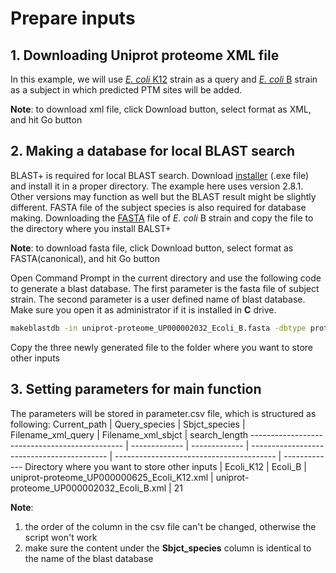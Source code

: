 # Prepare inputs
## 1. Downloading Uniprot proteome XML file
In this example, we will use [_E. coli_ K12](https://www.uniprot.org/uniprot/?query=proteome:UP000000625) strain as a query and [_E. coli_ B](https://www.uniprot.org/uniprot/?query=proteome:UP000002032) strain as a subject in which predicted PTM sites will be added.

**Note**: to download xml file, click Download button, select format as XML, and hit Go button



## 2. Making a database for local BLAST search

BLAST+ is required for local BLAST search. Download [installer](https://ftp.ncbi.nlm.nih.gov/blast/executables/blast+/2.8.1/) (.exe file) and install it in a proper directory. The example here uses version 2.8.1. Other versions may function as well but the BLAST result might be slightly different.
FASTA file of the subject species is also required for database making. Downloading the [FASTA](https://www.uniprot.org/uniprot/?query=proteome:UP000002032) file of _E. coli_ B strain and copy the file to the directory where you install BALST+

**Note**: to download fasta file, click Download button, select format as FASTA(canonical), and hit Go button

Open Command Prompt in the current directory and use the following code to generate a blast database. The first parameter is the fasta file of subject strain. The second parameter is a user defined name of blast database. Make sure you open it as administrator if it is installed in **C** drive. 
```bash
makeblastdb -in uniprot-proteome_UP000002032_Ecoli_B.fasta -dbtype prot -out E_coli_B
```
Copy the three newly generated file to the folder where you want to store other inputs


## 3. Setting parameters for main function
The parameters will be stored in parameter.csv file, which is structured as following:
                  Current_path                 | Query_species | Sbjct_species |             Filename_xml_query             |             Filename_xml_sbjct           |   search_length
---------------------------------------------- | ------------- | ------------- | ------------------------------------------ | ---------------------------------------- | -------------
Directory where you want to store other inputs |    Ecoli_K12  |	   Ecoli_B   | uniprot-proteome_UP000000625_Ecoli_K12.xml | uniprot-proteome_UP000002032_Ecoli_B.xml | 21

**Note**: 
1. the order of the column in the csv file can't be changed, otherwise the script won't work
2. make sure the content under the **Sbjct_species** column is identical to the name of the blast database
